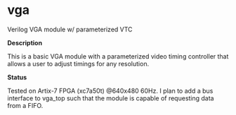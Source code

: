 # vga
 Verilog VGA module w/ parameterized VTC

__Description__

This is a basic VGA module with a parameterized video timing controller that allows a user to adjust timings for any resolution.


__Status__

Tested on Artix-7 FPGA (xc7a50t) @640x480 60Hz. I plan to add a bus interface to vga_top such that the module is capable of requesting data from a FIFO.